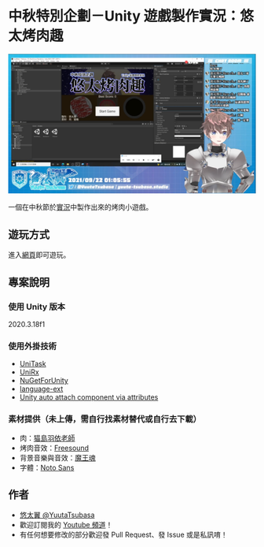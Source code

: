 # 中秋特別企劃－Unity 遊戲製作實況：悠太烤肉趣

![Introduce.png](Introduce.png)

一個在中秋節於[實況](http://yutaii.run/live/22)中製作出來的烤肉小遊戲。

## 遊玩方式
進入[網頁](http://yuuta-tsubasa.studio/CookMeat/)即可遊玩。

## 專案說明

### 使用 Unity 版本
2020.3.18f1

### 使用外掛技術
- [UniTask](https://github.com/Cysharp/UniTask)
- [UniRx](https://github.com/neuecc/UniRx)
- [NuGetForUnity](https://github.com/GlitchEnzo/NuGetForUnity)
- [language-ext](https://github.com/louthy/language-ext)
- [Unity auto attach component via attributes](https://github.com/Nrjwolf/unity-auto-attach-component-attributes)

### 素材提供（未上傳，需自行找素材替代或自行去下載）
- 肉：[猫島羽依老師](https://twitter.com/NekosimaYui)
- 烤肉音效：[Freesound](https://freesound.org/)
- 背景音樂與音效：[魔王魂](https://maou.audio/)
- 字體：[Noto Sans](https://fonts.google.com/noto/specimen/Noto+Sans+TC)

## 作者
- [悠太翼 @YuutaTsubasa](http://yutaii.run/twitter)
- 歡迎訂閱我的 [Youtube 頻道](http://yutaii.run/youtube)！
- 有任何想要修改的部分歡迎發 Pull Request、發 Issue 或是私訊唷！